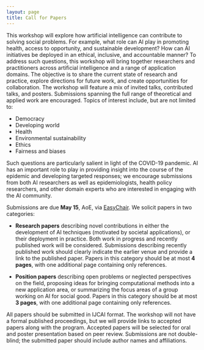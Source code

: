 ```yaml
---
layout: page
title: Call for Papers
---
```


This workshop will explore how artificial intelligence can contribute to solving social problems. For example, what role can AI play in promoting health, access to opportunity, and sustainable development? How can AI initiatives be deployed in an ethical, inclusive, and accountable manner? To address such questions, this workshop will bring together researchers and practitioners across artificial intelligence and a range of application domains. The objective is to share the current state of research and practice, explore directions for future work, and create opportunities for collaboration. The workshop will feature a mix of invited talks, contributed talks, and posters. Submissions spanning the full range of theoretical and applied work are encouraged. Topics of interest include, but are not limited to:

* Democracy
* Developing world
* Health
* Environmental sustainability
* Ethics
* Fairness and biases

Such questions are particularly salient in light of the COVID-19 pandemic. AI has an important role to play in providing insight into the course of the epidemic and developing targeted responses; we encourage submissions from both AI researchers as well as epidemiologists, health policy researchers, and other domain experts who are interested in engaging with the AI community.

Submissions are due <b> May 15</b>, AoE, via [EasyChair](https://easychair.org/my/conference?conf=ai4sg1#). We solicit papers in two categories:

* <b>Research papers</b> describing novel contributions in either the development of AI techniques (motivated by societal applications), or their deployment in practice. Both work in progress and recently published work will be considered. Submissions describing recently published work should clearly indicate the earlier venue and provide a link to the published paper. Papers in this category should be at most <b>4 pages</b>, with one additional page containing only references. 

* <b>Position papers</b> describing open problems or neglected perspectives on the field, proposing ideas for bringing computational methods into a new application area, or summarizing the focus areas of a group working on AI for social good. Papers in this category should be at most <b>3 pages</b>, with one additional page containing only references. 

All papers should be submitted in IJCAI format. The workshop will not have a formal published proceedings, but we will provide links to accepted papers along with the program. Accepted papers will be selected for oral and poster presentation based on peer review. Submissions are not double-blind; the submitted paper should include author names and affiliations. 

